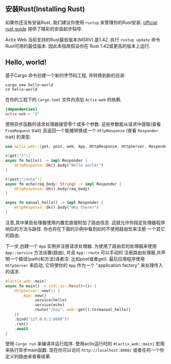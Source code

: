 ## 安装Rust(Installing Rust)
如果你还没有安装Rust, 我们建议你使用 `rustup` 来管理你的Rust安装. [official rust guide](https://doc.rust-lang.org/book/ch01-01-installation.html) 
提供了精彩的安装起步指导.

Actix Web 当前支持的Rust最低版本(MSRV) 是1.42. 执行 `rustup update` 命令Rust可用的最佳版本. 因此本指南假设你在 Rust 1.42或更高的版本上运行.

## Hello, world!
基于Cargo 命令创建一个新的字节码工程, 并转换到新的目录:

```shell script
cargo new hello-world
cd hello-world
```
在你的工程下的 `Cargo.toml` 文件内添加 `Actix-web` 的依赖.
```toml
[depandencies]
actix-web = "3"
```

使用异步函数的请求处理器接受零个或多个参数. 这些参数能从请求中提取(查看 `FromRequest` trait) 且返回一个能被转换成一个 `HttpResponse`
(查看 `Responder` trait) 的类型.

```rust
use actix_web::{get, post, web, App, HttpResponse, HttpServer, Responder};

#[get("/")]
async fn hello() -> impl Responder {
    HttpResponse::Ok().body("Hello world!")
}

#[post("/echo")]
async fn echo(req_body: String) -> impl Responder {
    HttpResponse::Ok().body(req_body)
}

async fn manual_hello() -> impl Responder {
    HttpResponse::Ok().body("Hey there!")
}
```

注意,其中某些处理器使用内置宏直接附加了路由信息. 这就允许你指定处理器程序响应的方法与路径. 你也将在下面的示例中看到如何不使用路由宏来注册
一个其它的路由.

下一步,创建一个 `App` 实例并注册请求处理器. 为使用了路由宏的处理器来使用 `App::service` 方法设置(路由), 并且 `App::route` 可以手动的
注册路由处理器,并声明一个路径(path)和方法(译者注: 比如post或者get). 最后应用程序使用 `HttpServer` 来启动, 它将使你的 `App` 作为一个
"application factory" 来处理传入的请求.

```rust
#[actix_web::main]
async fn main() -> std::io::Result<()> {
    HttpServer::new(|| {
        App::new()
            .service(hello)
            .service(echo)
            .route("/hey", web::get().to(manual_hello))
    })
    .bind("127.0.0.1:8080")?
    .run()
    .await
}
```

使用 `Cargo run` 来编译并运行程序. 使用actix运行时的 `#[actix_web::main]` 宏用来执行异步main函数. 现在你可以访问 `http://localhost:8080/` 
或者任何一个你定义的路由来查看结果.
